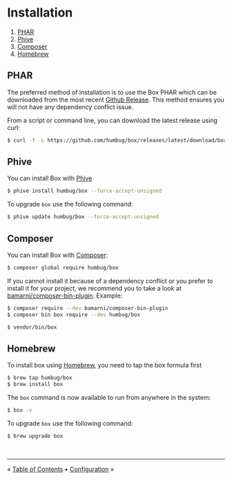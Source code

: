 # Installation

1. [PHAR](#phar)
1. [Phive](#phive)
1. [Composer](#composer)
1. [Homebrew](#homebrew)

## PHAR

The preferred method of installation is to use the Box PHAR which can be downloaded from the most recent
[Github Release][releases]. This method ensures you will not have any dependency conflict issue.

From a script or command line, you can download the latest release using curl:

```bash
$ curl -f -L https://github.com/humbug/box/releases/latest/download/box.phar -o box.phar
```


## Phive

You can install Box with [Phive][phive]

```bash
$ phive install humbug/box --force-accept-unsigned
```

To upgrade `box` use the following command:

```bash
$ phive update humbug/box --force-accept-unsigned
```


## Composer

You can install Box with [Composer][composer]:

```bash
$ composer global require humbug/box
```

If you cannot install it because of a dependency conflict or you prefer to install it for your project, we recommend
you to take a look at [bamarni/composer-bin-plugin][bamarni/composer-bin-plugin]. Example:

```bash
$ composer require --dev bamarni/composer-bin-plugin
$ composer bin box require --dev humbug/box

$ vendor/bin/box
```

## Homebrew

To install box using [Homebrew](https://brew.sh), you need to tap the box formula first

```bash
$ brew tap humbug/box
$ brew install box
```

The `box` command is now available to run from anywhere in the system:

```bash
$ box -v
```

To upgrade `box` use the following command:

```bash
$ brew upgrade box
```

<br />
<hr />

« [Table of Contents](../README.md#table-of-contents) • [Configuration](configuration.md#configuration) »


[releases]: https://github.com/humbug/box/releases
[composer]: https://getcomposer.org
[bamarni/composer-bin-plugin]: https://github.com/bamarni/composer-bin-plugin
[phive]: https://github.com/phar-io/phive
